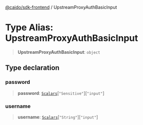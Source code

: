 [@caido/sdk-frontend](../index.md) / UpstreamProxyAuthBasicInput

# Type Alias: UpstreamProxyAuthBasicInput

> **UpstreamProxyAuthBasicInput**: `object`

## Type declaration

### password

> **password**: [`Scalars`](Scalars.md)\[`"Sensitive"`\]\[`"input"`\]

### username

> **username**: [`Scalars`](Scalars.md)\[`"String"`\]\[`"input"`\]
